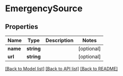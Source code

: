 # EmergencySource

## Properties
Name | Type | Description | Notes
------------ | ------------- | ------------- | -------------
**name** | **string** |  | [optional] 
**url** | **string** |  | [optional] 

[[Back to Model list]](../README.md#documentation-for-models) [[Back to API list]](../README.md#documentation-for-api-endpoints) [[Back to README]](../README.md)


